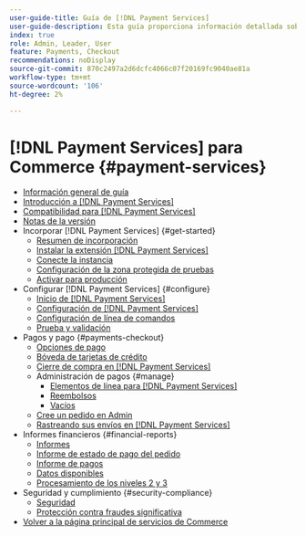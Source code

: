 ```yaml
---
user-guide-title: Guía de [!DNL Payment Services]
user-guide-description: Esta guía proporciona información detallada sobre cómo instalar y configurar [!DNL Payment Services] para tu tienda [!DNL Adobe Commerce] o [!DNL Magento Open Source] Store.
index: true
role: Admin, Leader, User
feature: Payments, Checkout
recommendations: noDisplay
source-git-commit: 870c2497a2d6dcfc4066c07f20169fc9040ae81a
workflow-type: tm+mt
source-wordcount: '106'
ht-degree: 2%

---
```



# [!DNL Payment Services] para Commerce {#payment-services}

- [Información general de guía](guide-overview.md)
- [Introducción a  [!DNL Payment Services]](introduction.md)
- [Compatibilidad para  [!DNL Payment Services]](compatibility.md)
- [Notas de la versión](release-notes.md)
- Incorporar [!DNL Payment Services] {#get-started}
   - [Resumen de incorporación](onboard.md)
   - [Instalar la extensión  [!DNL Payment Services] &#x200B;](install.md)
   - [Conecte la instancia](connect.md)
   - [Configuración de la zona protegida de pruebas](sandbox.md)
   - [Activar para producción](production.md)
- Configurar [!DNL Payment Services] {#configure}
   - [Inicio de [!DNL Payment Services]](payments-home.md)
   - [Configuración de [!DNL Payment Services]](configure-admin.md)
   - [Configuración de línea de comandos](configure-cli.md)
   - [Prueba y validación](test-validate.md)
- Pagos y pago {#payments-checkout}
   - [Opciones de pago](payments-options.md)
   - [Bóveda de tarjetas de crédito](vaulting.md)
   - [Cierre de compra en  [!DNL Payment Services]](checkout.md)
   - Administración de pagos {#manage}
      - [Elementos de línea para  [!DNL Payment Services]](line-items.md)
      - [Reembolsos](refunds.md)
      - [Vacíos](voids.md)
   - [Cree un pedido en Admin](create-order.md)
   - [Rastreando sus envíos en  [!DNL Payment Services]](track-shipment.md)
- Informes financieros {#financial-reports}
   - [Informes](reporting.md)
   - [Informe de estado de pago del pedido](order-payment-status.md)
   - [Informe de pagos](payouts.md)
   - [Datos disponibles](data.md)
   - [Procesamiento de los niveles 2 y 3](levels-card-payment-transactions.md)
- Seguridad y cumplimiento {#security-compliance}
   - [Seguridad](security.md)
   - [Protección contra fraudes significativa](fraud-protection.md)
- [Volver a la página principal de servicios de Commerce](https://experienceleague.adobe.com/docs/commerce-merchant-services/user-guides/home.html?lang=es)
